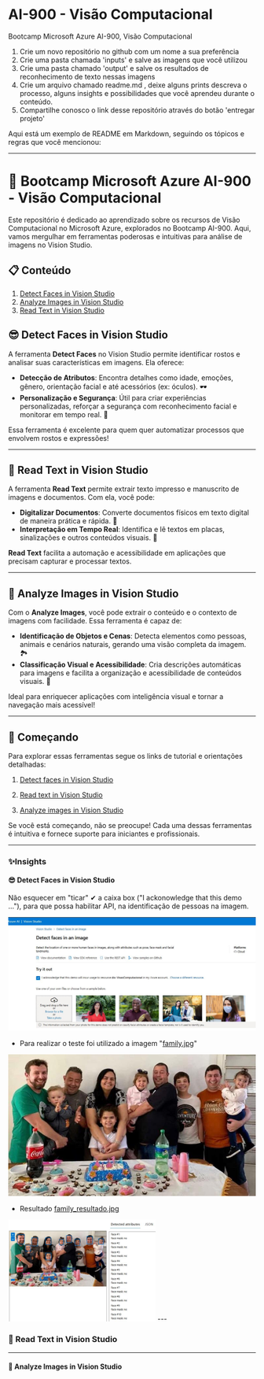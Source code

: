 # AI-900 - Visão Computacional
Bootcamp Microsoft Azure AI-900, Visão Computacional

1. Crie um novo repositório no github com um nome a sua preferência
2. Crie uma pasta chamada 'inputs' e salve as imagens que você utilizou
3. Crie uma pasta chamado 'output' e salve os resultados de reconhecimento de texto nessas imagens
4. Crie um arquivo chamado readme.md , deixe alguns prints descreva o processo, alguns insights e possibilidades que você aprendeu durante o conteúdo.
5. Compartilhe conosco o link desse repositório através do botão 'entregar projeto'


Aqui está um exemplo de README em Markdown, seguindo os tópicos e regras que você mencionou:

---

# 🚀 Bootcamp Microsoft Azure AI-900 - Visão Computacional

Este repositório é dedicado ao aprendizado sobre os recursos de Visão Computacional no Microsoft Azure, explorados no Bootcamp AI-900. Aqui, vamos mergulhar em ferramentas poderosas e intuitivas para análise de imagens no Vision Studio.

## 📋 Conteúdo

1. [Detect Faces in Vision Studio](#-detect-faces-in-vision-studio)
2. [Analyze Images in Vision Studio](#-analyze-images-in-vision-studio)
3. [Read Text in Vision Studio](#-read-text-in-vision-studio)

## 😎 Detect Faces in Vision Studio

A ferramenta **Detect Faces** no Vision Studio permite identificar rostos e analisar suas características em imagens. Ela oferece:

- **Detecção de Atributos**: Encontra detalhes como idade, emoções, gênero, orientação facial e até acessórios (ex: óculos). 🕶️
- **Personalização e Segurança**: Útil para criar experiências personalizadas, reforçar a segurança com reconhecimento facial e monitorar em tempo real. 📸

Essa ferramenta é excelente para quem quer automatizar processos que envolvem rostos e expressões!

---

## 📖 Read Text in Vision Studio

A ferramenta **Read Text** permite extrair texto impresso e manuscrito de imagens e documentos. Com ela, você pode:

- **Digitalizar Documentos**: Converte documentos físicos em texto digital de maneira prática e rápida. 📄
- **Interpretação em Tempo Real**: Identifica e lê textos em placas, sinalizações e outros conteúdos visuais. 📝

**Read Text** facilita a automação e acessibilidade em aplicações que precisam capturar e processar textos.

---

## 🌄 Analyze Images in Vision Studio

Com o **Analyze Images**, você pode extrair o conteúdo e o contexto de imagens com facilidade. Essa ferramenta é capaz de:

- **Identificação de Objetos e Cenas**: Detecta elementos como pessoas, animais e cenários naturais, gerando uma visão completa da imagem. 🏞️
- **Classificação Visual e Acessibilidade**: Cria descrições automáticas para imagens e facilita a organização e acessibilidade de conteúdos visuais. 👀

Ideal para enriquecer aplicações com inteligência visual e tornar a navegação mais acessível!

---

## 🚀 Começando

Para explorar essas ferramentas segue os links de tutorial e orientações detalhadas:

1. [Detect faces in Vision Studio](https://microsoftlearning.github.io/mslearn-ai-fundamentals/Instructions/Labs/04-face.html)

2.  [Read text in Vision Studio](https://microsoftlearning.github.io/mslearn-ai-fundamentals/Instructions/Labs/05-ocr.html)

3. [Analyze images in Vision Studio](https://microsoftlearning.github.io/mslearn-ai-fundamentals/Instructions/Labs/03-image-analysis.html) 


Se você está começando, não se preocupe! Cada uma dessas ferramentas é intuitiva e fornece suporte para iniciantes e profissionais.

---

### ✨Insights 

#### 😎 Detect Faces in Vision Studio

Não esquecer em "ticar" ✔ a caixa box ("I ackonowledge that this demo ..."), para que possa habilitar API, na identificação de pessoas na imagem.

![alt text](./insights/face01.JPG)

* Para realizar o teste foi utilizado a imagem "[family.jpg](./inputs/detectFaces/family.jpg)"

![alt text](./inputs/detectFaces/family.jpg)

* Resultado [family_resultado.jpg](./inputs/detectFaces/family_resultado.jpg)

<img src="./inputs/detectFaces/family_resultado.jpg" alt="Resultado" width="300">
---

### 📖 Read Text in Vision Studio

---

#### 🌄 Analyze Images in Vision Studio
